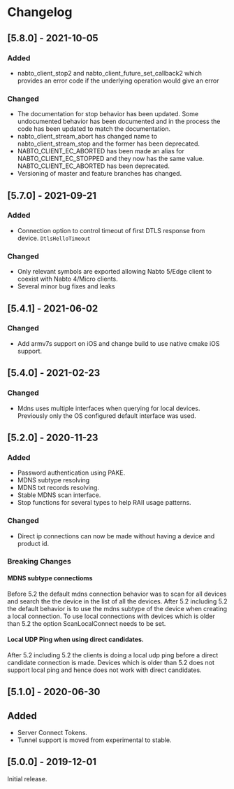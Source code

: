 # Changelog

## [5.8.0] - 2021-10-05

### Added
 * nabto_client_stop2 and nabto_client_future_set_callback2 which provides an
   error code if the underlying operation would give an error

### Changed
 * The documentation for stop behavior has been updated. Some undocumented
   behavior has been documented and in the process the code has been updated to
   match the documentation.
 * nabto_client_stream_abort has changed name to nabto_client_stream_stop and
   the former has been deprecated.
 * NABTO_CLIENT_EC_ABORTED has been made an alias for NABTO_CLIENT_EC_STOPPED
   and they now has the same value. NABTO_CLIENT_EC_ABORTED has been deprecated.
 * Versioning of master and feature branches has changed.

## [5.7.0] - 2021-09-21

### Added
 * Connection option to control timeout of first DTLS response from device. `DtlsHelloTimeout`

### Changed
 * Only relevant symbols are exported allowing Nabto 5/Edge client to coexist with Nabto 4/Micro clients.
 * Several minor bug fixes and leaks


## [5.4.1] - 2021-06-02

### Changed
  * Add armv7s support on iOS and change build to use native cmake iOS support.

## [5.4.0] - 2021-02-23

### Changed
  * Mdns uses multiple interfaces when querying for local devices. Previously only the OS configured default interface was used.

## [5.2.0] - 2020-11-23

### Added

  * Password authentication using PAKE.
  * MDNS subtype resolving
  * MDNS txt records resolving.
  * Stable MDNS scan interface.
  * Stop functions for several types to help RAII usage patterns.


### Changed

  * Direct ip connections can now be made without having a device and product id.

### Breaking Changes

#### MDNS subtype connectioms

Before 5.2 the default mdns connection behavior was to scan for all
devices and search the the device in the list of all the
devices. After 5.2 including 5.2 the default behavior is to use the
mdns subtype of the device when creating a local connection.  To use
local connections with devices which is older than 5.2 the option
ScanLocalConnect needs to be set.

#### Local UDP Ping when using direct candidates.

After 5.2 including 5.2 the clients is doing a local udp ping before a
direct candidate connection is made. Devices which is older than 5.2
does not support local ping and hence does not work with direct
candidates.

## [5.1.0] - 2020-06-30

## Added

 - Server Connect Tokens.
 - Tunnel support is moved from experimental to stable.

## [5.0.0] - 2019-12-01

Initial release.
